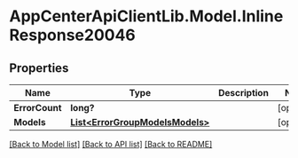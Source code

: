 # AppCenterApiClientLib.Model.InlineResponse20046
## Properties

Name | Type | Description | Notes
------------ | ------------- | ------------- | -------------
**ErrorCount** | **long?** |  | [optional] 
**Models** | [**List&lt;ErrorGroupModelsModels&gt;**](ErrorGroupModelsModels.md) |  | [optional] 

[[Back to Model list]](../README.md#documentation-for-models) [[Back to API list]](../README.md#documentation-for-api-endpoints) [[Back to README]](../README.md)

